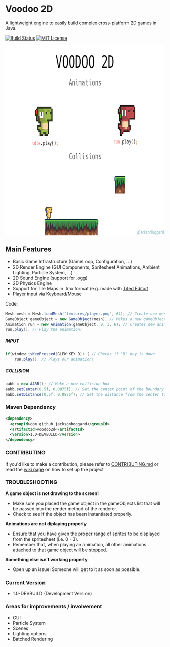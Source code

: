 # Voodoo 2D
A lightweight engine to easily build complex cross-platform 2D games in Java.

[![Build Status](https://app.travis-ci.com/JacksonHoggard/voodoo2d.svg?branch=master)](https://app.travis-ci.com/github/JacksonHoggard/voodoo2d)
[![MIT License](https://img.shields.io/github/license/jacksonhoggard/voodoo2d)](https://github.com/JacksonHoggard/voodoo2d/blob/master/LICENSE.md)

<p align="center">
    <img width="800" height="600" src="https://raw.githubusercontent.com/JacksonHoggard/JacksonHoggard.github.io/main/images/voodoo2d-canvas.gif">
</p>

## Main Features

* Basic Game Infrastructure (GameLoop, Configuration, ...)
* 2D Render Engine (GUI Components, Spritesheet Animations, Ambient Lighting, Particle System, ...)
* 2D Sound Engine (support for .ogg)
* 2D Physics Engine
* Support for Tile Maps in .tmx format (e.g. made with [Tiled Editor](http://www.mapeditor.org/))
* Player input via Keyboard/Mouse

Code:
```java
Mesh mesh = Mesh.loadMesh("textures/player.png", 64); // Create new mesh with size of 64x64 pixels
GameObject gameObject = new GameObject(mesh); // Makes a new gameObject from mesh
Animation run = new Animation(gameObject, 0, 3, 6); // Creates new animation with frames 0 - 3 at 6 fps
run.play(); // Play the animation!
```

##### INPUT
```java
if(window.isKeyPressed(GLFW_KEY_D)) { // Checks if "D" key is down
    run.play(); // Plays our animation!
```

##### COLLISION
```java
aabb = new AABB(); // Make a new collision box
aabb.setCenter(0.5f, 0.0875f); // Set the center point of the boundary
aabb.setDistance(0.5f, 0.0875f); // Set the distance from the center to the edges of the boundary
```

### Maven Dependency

```xml
<dependency>
  <groupId>com.github.jacksonhoggard</groupId>
  <artifactId>voodoo2d</artifactId>
  <version>1.0-DEVBUILD</version>
</dependency>
```

### CONTRIBUTING
If you'd like to make a contribution, please refer to [CONTRIBUTING.md](https://github.com/JacksonHoggard/voodoo2d/blob/master/CONTRIBUTING.md) or read the [wiki page](https://github.com/JacksonHoggard/voodoo2d/wiki/Cloning-Voodoo2D) on how to set up the project

### TROUBLESHOOTING
**A game object is not drawing to the screen!**
* Make sure you placed the game object in the gameObjects list that will be passed into the render method of the renderer.
* Check to see if the object has been instantiated properly.

**Animations are not diplaying properly**
* Ensure that you have given the proper range of sprites to be displayed from the spritesheet (i.e. 0 - 3).
* Remember that, when playing an animation, all other animations attached to that game object will be stopped.

**Something else isn't working properly**
* Open up an issue! Someone will get to it as soon as possible.

### Current Version
* 1.0-DEVBUILD (Development Version)

### Areas for improvements / involvement
* GUI
* Particle System
* Scenes
* Lighting options
* Batched Rendering

